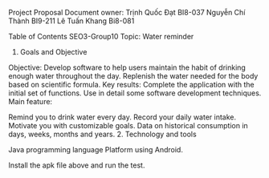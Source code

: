Project Proposal
Document owner:
Trịnh Quốc Đạt BI8-037
Nguyễn Chí Thành BI9-211
Lê Tuấn Khang Bi8-081

Table of Contents
SEO3-Group10
Topic: Water reminder
1. Goals and Objective

Objective: Develop software to help users maintain the habit of drinking enough water throughout the day. Replenish the water needed for the body based on scientific formula.
Key results: Complete the application with the initial set of functions. Use in detail some software development techniques.
Main feature:

Remind you to drink water every day.
Record your daily water intake.
Motivate you with customizable goals.
Data on historical consumption in days, weeks, months and years.
2. Technology and tools

Java programming language
Platform using Android.

Install the apk file above and run the test.
